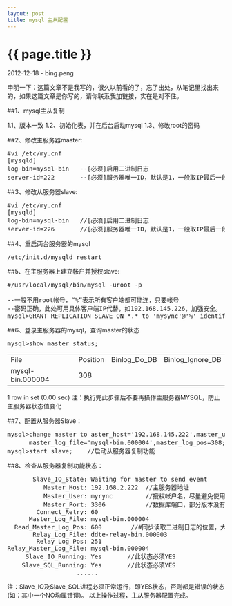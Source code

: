 ```yaml
---
layout: post
title: mysql 主从配置
---
```


{{ page.title }}
================

<p class="meta">2012-12-18 - bing.peng</p>

申明一下：这篇文章不是我写的，很久以前看的了，忘了出处，从笔记里找出来的，如果这篇文章是你写的，请你联系我加链接，实在是对不住。

##1、mysql主从复制

1.1、版本一致
1.2、初始化表，并在后台启动mysql
1.3、修改root的密码


##2、修改主服务器master:

<pre class="brush:bash">
#vi /etc/my.cnf
[mysqld]
log-bin=mysql-bin   --[必须]启用二进制日志
server-id=222       --[必须]服务器唯一ID，默认是1，一般取IP最后一段
</pre>

##3、修改从服务器slave:

<pre class="brush:bash">
#vi /etc/my.cnf
[mysqld]
log-bin=mysql-bin   //[必须]启用二进制日志
server-id=226       //[必须]服务器唯一ID，默认是1，一般取IP最后一段
</pre>

##4、重启两台服务器的mysql

<pre class="brush:bash">
/etc/init.d/mysqld restart
</pre>

##5、在主服务器上建立帐户并授权slave:

<pre class="brush:bash">
#/usr/local/mysql/bin/mysql -uroot -p

--一般不用root帐号，“%”表示所有客户端都可能连，只要帐号
--密码正确，此处可用具体客户端IP代替，如192.168.145.226，加强安全。
mysql>GRANT REPLICATION SLAVE ON *.* to 'mysync'@'%' identified by 'q123456';
</pre>

##6、登录主服务器的mysql，查询master的状态
<pre class="brush:sql">
mysql>show master status;
</pre>
<table>
	<tr>
		<td>File</td>
		<td>Position</td>
		<td>Binlog_Do_DB</td>
		<td>Binlog_Ignore_DB</td>
	</tr>
	<tr>
		<td>mysql-bin.000004</td>
		<td>308</td>
		<td></td>
		<td></td>
	</tr>
</table>
1 row in set (0.00 sec)
注：执行完此步骤后不要再操作主服务器MYSQL，防止主服务器状态值变化

##7、配置从服务器Slave：
<pre class="brush:sql">
mysql>change master to aster_host='192.168.145.222',master_user='tb',master_password='q123456',
      master_log_file='mysql-bin.000004',master_log_pos=308;   //注意不要断开，“308”无单引号
mysql>start slave;    //启动从服务器复制功能
</pre>

##8、检查从服务器复制功能状态：

<pre class="brush:bash">
       Slave_IO_State: Waiting for master to send event
          Master_Host: 192.168.2.222  //主服务器地址
          Master_User: myrync         //授权帐户名，尽量避免使用root
          Master_Port: 3306           //数据库端口，部分版本没有此行
        Connect_Retry: 60
      Master_Log_File: mysql-bin.000004
  Read_Master_Log_Pos: 600        //#同步读取二进制日志的位置，大于等于>=Exec_Master_Log_Pos
       Relay_Log_File: ddte-relay-bin.000003
        Relay_Log_Pos: 251
Relay_Master_Log_File: mysql-bin.000004
     Slave_IO_Running: Yes       //此状态必须YES
    Slave_SQL_Running: Yes       //此状态必须YES
                   ......
</pre>

注：Slave_IO及Slave_SQL进程必须正常运行，即YES状态，否则都是错误的状态(如：其中一个NO均属错误)。
以上操作过程，主从服务器配置完成。

